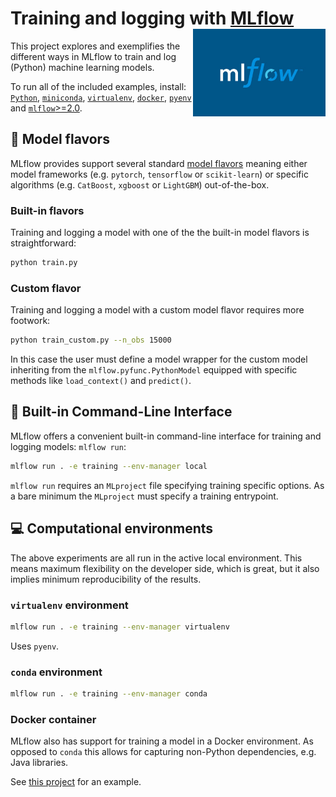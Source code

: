 # Training and logging with [MLflow](https://mlflow.org/) <img src='mlflow.jpeg' align="right" height="140" />

This project explores and exemplifies the different ways in MLflow to train and log (Python) machine learning models. 

To run all of the included examples, install: [`Python`](https://www.python.org/downloads/), [`miniconda`](https://docs.conda.io/en/latest/miniconda.html), [`virtualenv`](https://pypi.org/project/virtualenv/), [`docker`](https://docs.docker.com/get-docker/), [`pyenv`](https://github.com/pyenv/pyenv) and [`mlflow`>=2.0](https://pypi.org/project/mlflow/).

## :candy: Model flavors

MLflow provides support several standard [model flavors](https://mlflow.org/docs/latest/models.html#built-in-model-flavors) meaning either model frameworks (e.g. `pytorch`, `tensorflow` or `scikit-learn`) or specific algorithms (e.g. `CatBoost`, `xgboost` or `LightGBM`) out-of-the-box. 

### Built-in flavors

Training and logging a model with one of the the built-in model flavors is straightforward:

```bash
python train.py
```

### Custom flavor

Training and logging a model with a custom model flavor requires more footwork:

```bash
python train_custom.py --n_obs 15000
```

In this case the user must define a model wrapper for the custom model inheriting from the `mlflow.pyfunc.PythonModel` equipped with specific methods like `load_context()` and `predict()`.

## :shell: Built-in Command-Line Interface

MLflow offers a convenient built-in command-line interface for training and logging models: `mlflow run`:

```bash
mlflow run . -e training --env-manager local
```

`mlflow run` requires an `MLproject` file specifying training specific options. As a bare minimum the `MLproject` must specify a training entrypoint. 

## :computer: Computational environments

The above experiments are all run in the active local environment. This means maximum flexibility on the developer side, which is great, but it also implies minimum reproducibility of the results.

### `virtualenv` environment

```bash
mlflow run . -e training --env-manager virtualenv
```

Uses `pyenv`.

### `conda` environment

```bash
mlflow run . -e training --env-manager conda
```

### Docker container

MLflow also has support for training a model in a Docker environment. As opposed to `conda` this allows for capturing non-Python dependencies, e.g. Java libraries.

See [this project](https://github.com/smaakage85/mlflowdocker) for an example.
